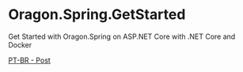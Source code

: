 # Oragon.Spring.GetStarted
Get Started with Oragon.Spring on ASP.NET Core with .NET Core and Docker

[PT-BR - Post](https://gago.io/blog/oragon-spring-no-asp-net-core-get-started-tutorial-pt-br/?utm_source=github&utm_medium=oragon-spring-getstarted&utm_campaign=01-GetStarted)
